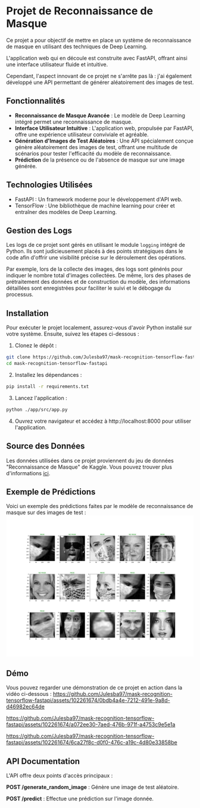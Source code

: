 # Projet de Reconnaissance de Masque

Ce projet a pour objectif de mettre en place un système de reconnaissance de masque en utilisant des techniques de Deep Learning. 

L'application web qui en découle est construite avec FastAPI, offrant ainsi une interface utilisateur fluide et intuitive. 

Cependant, l'aspect innovant de ce projet ne s'arrête pas là : j'ai également développé une API permettant de générer aléatoirement des images de test.

## Fonctionnalités
- **Reconnaissance de Masque Avancée** : Le modèle de Deep Learning intégré permet une reconnaissance de masque.
- **Interface Utilisateur Intuitive** : L'application web, propulsée par FastAPI, offre une expérience utilisateur conviviale et agréable.
- **Génération d'Images de Test Aléatoires** : Une API spécialement conçue génère aléatoirement des images de test, offrant une multitude de scénarios pour tester l'efficacité du modèle de reconnaissance.
- **Prédiction** de la présence ou de l'absence de masque sur une image générée.

## Technologies Utilisées

- FastAPI : Un framework moderne pour le développement d'API web.
- TensorFlow : Une bibliothèque de machine learning pour créer et entraîner des modèles de Deep Learning.

## Gestion des Logs
Les logs de ce projet sont gérés en utilisant le module `logging` intégré de Python. Ils sont judicieusement placés à des points stratégiques dans le code afin d'offrir une visibilité précise sur le déroulement des opérations.

Par exemple, lors de la collecte des images, des logs sont générés pour indiquer le nombre total d'images collectées. De même, lors des phases de prétraitement des données et de construction du modèle, des informations détaillées sont enregistrées pour faciliter le suivi et le débogage du processus.
## Installation

Pour exécuter le projet localement, assurez-vous d'avoir Python installé sur votre système. Ensuite, suivez les étapes ci-dessous :

1. Clonez le dépôt :

```bash
git clone https://github.com/Julesba97/mask-recognition-tensorflow-fastapi.git
cd mask-recognition-tensorflow-fastapi
```

2. Installez les dépendances :
```bash
pip install -r requirements.txt

```
3. Lancez l'application :
```bash
python ./app/src/app.py
```

4. Ouvrez votre navigateur et accédez à http://localhost:8000 pour utiliser l'application.

## Source des Données

Les données utilisées dans ce projet proviennent du jeu de données "Reconnaissance de Masque" de Kaggle. Vous pouvez trouver plus d'informations [ici](https://www.kaggle.com/datasets/omkargurav/face-mask-dataset).

## Exemple de Prédictions

Voici un exemple des prédictions faites par le modèle de reconnaissance de masque sur des images de test :
![Prédiction d'Image](./artefacts/prediction.png)

## Démo

Vous pouvez regarder une démonstration de ce projet en action dans la vidéo ci-dessous :
https://github.com/Julesba97/mask-recognition-tensorflow-fastapi/assets/102261674/0bdb4a4e-7212-491e-9a8d-d46982ec64de


https://github.com/Julesba97/mask-recognition-tensorflow-fastapi/assets/102261674/a072ee30-7aed-476b-971f-a4753c9e5e1a




https://github.com/Julesba97/mask-recognition-tensorflow-fastapi/assets/102261674/6ca27f8c-d0f0-476c-a19c-4d80e33858be



## API Documentation
L'API offre deux points d'accès principaux : 

**POST /generate_random_image** : Génère une image de test aléatoire.

**POST /predict** : Effectue une prédiction sur l'image donnée.

